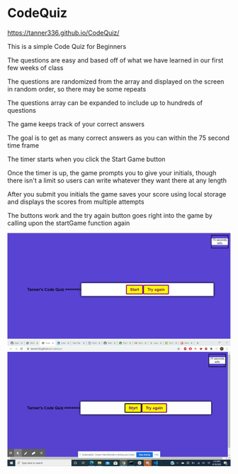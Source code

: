 # CodeQuiz

https://tanner336.github.io/CodeQuiz/

This is a simple Code Quiz for Beginners

The questions are easy and based off of what we have learned in our first few weeks of class

The questions are randomized from the array and displayed on the screen in random order, so there may be some repeats

The questions array can be expanded to include up to hundreds of questions

The game keeps track of your correct answers

The goal is to get as many correct answers as you can within the 75 second time frame

The timer starts when you click the Start Game button

Once the timer is up, the game prompts you to give your initials, though there isn't a limit so users can write whatever they want there at any length

After you submit you initials the game saves your score using local storage and displays the scores from multiple attempts

The buttons work and the try again button goes right into the game by calling upon the startGame function again

![CodeQuiz-screenshot](assets\codequiz.png)
![CodeQuiz-gif](assets\codequiz.gif)
